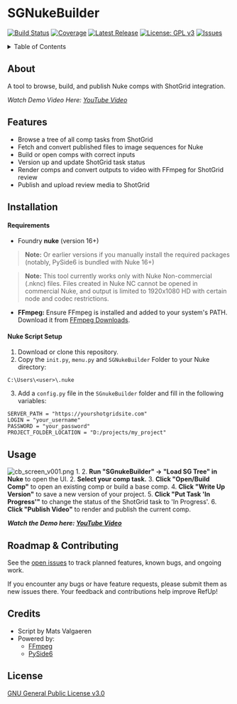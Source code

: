 # SGNukeBuilder

[![Build Status](https://img.shields.io/github/actions/workflow/status/username/repo/ci.yml?branch=main)](https://github.com/MatsValgaeren/SGNukeBuilder/actions)
[![Coverage](https://img.shields.io/codecov/c/github/username/repo)](https://codecov.io/gh/username/repo)
[![Latest Release](https://img.shields.io/github/v/release/username/repo)](https://github.com/MatsValgaeren/SGNukeBuilder/releases)
[![License: GPL v3](https://img.shields.io/badge/License-GPLv3-blue.svg)](LICENSE)
[![Issues](https://img.shields.io/github/issues/username/repo)](https://github.com/MatsValgaeren/SGNukeBuilder/issues)

</div>

<details>
<summary>Table of Contents</summary>

- [About](#about)
- [Features](#features)
- [Installation](#installation)
  - [Requirements](#requirements)
  - [Nuke Script Setup](#nuke-script-setup)
- [Usage](#usage)
- [Roadmap & Contributing](#roadmap--contributing)
- [Credits](#credits)
- [License](#license)

</details>


## About

A tool to browse, build, and publish Nuke comps with ShotGrid integration.

*Watch Demo Video Here: [YouTube Video](https://www.youtube.com/watch?v=f4Gbnq0rchI)*


## Features

- Browse a tree of all comp tasks from ShotGrid
- Fetch and convert published files to image sequences for Nuke
- Build or open comps with correct inputs
- Version up and update ShotGrid task status
- Render comps and convert outputs to video with FFmpeg for ShotGrid review
- Publish and upload review media to ShotGrid

## Installation

#### Requirements

-   Foundry **nuke** (version 16+)

> **Note:** Or earlier versions if you manually install the required packages 
> (notably, PySide6 is bundled with Nuke 16+)

> **Note:** This tool currently works only with Nuke Non-commercial (.nknc) files. 
> Files created in Nuke NC cannot be opened in commercial Nuke, 
> and output is limited to 1920x1080 HD with certain node and codec restrictions.

-   **FFmpeg:** Ensure FFmpeg is installed and added to your system's PATH. Download it from [FFmpeg Downloads](https://www.ffmpeg.org/download.html).


#### Nuke Script Setup

1.  Download or clone this repository.
2.  Copy the `init.py`, `menu.py` and `SGNukeBuilder` Folder to your Nuke directory:
```
C:\Users\<user>\.nuke
```
3. Add a `config.py` file in the `SGnukeBuilder` folder and fill in the following variables:
```
SERVER_PATH = "https://yourshotgridsite.com"
LOGIN = "your_username"
PASSWORD = "your_password"
PROJECT_FOLDER_LOCATION = "D:/projects/my_project"
```

## Usage

![cb_screen_v001.png](..%2FDesktop%2FVfxSem2%2FPortfolio%2FCompBuilder%2Fonline%2Fcb_screen_v001.png)
1. 
2. **Run "SGnukeBuilder" -> "Load SG Tree" in Nuke** to open the UI.
2. **Select your comp task.**
3. **Click "Open/Build Comp"** to open an existing comp or build a base comp.
4. **Click "Write Up Version"** to save a new version of your project.
5. **Click "Put Task 'In Progress'"** to change the status of the ShotGrid task to 'In Progress'.
6. **Click "Publish Video"** to render and publish the current comp.

***Watch the Demo here: [YouTube Video](https://www.youtube.com/watch?v=f4Gbnq0rchI)***


## Roadmap & Contributing

See the [open issues](https://github.com/MatsValgaeren/SGNukeBuilder/issues) to track planned features, known bugs, and ongoing work.

If you encounter any bugs or have feature requests, please submit them as new issues there.  Your feedback and contributions help improve RefUp!


## Credits

-   Script by Mats Valgaeren
-   Powered by:
    -   [FFmpeg](https://github.com/FFmpeg/FFmpeg)
    -   [PySide6](https://doc.qt.io/qtforpython/)


## License

[GNU General Public License v3.0](LICENSE)